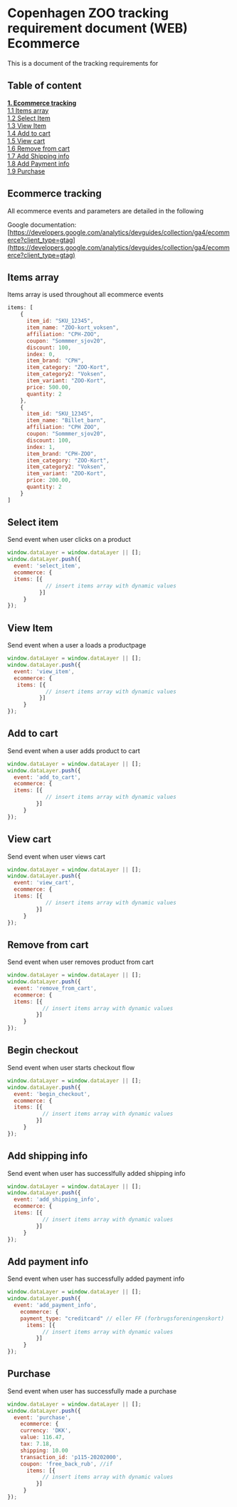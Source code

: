 # Copenhagen ZOO tracking requirement document (WEB) Ecommerce 
This is a document of the tracking requirements for


## Table of content
[**1. Ecommerce tracking**](#ecommerce-tracking) <br/>
[1.1 Items array](#items-array) <br/>
[1.2 Select Item](#select-item) <br/>
[1.3 View Item](#view-item) <br/>
[1.4 Add to cart](#add-to-cart) <br/>
[1.5 View cart](#view-cart) <br/>
[1.6 Remove from cart](#remove-from-cart) <br/>
[1.7 Add Shipping info](#add-shipping-info) <br/>
[1.8 Add Payment info](#add-payment-info) <br/>
[1.9 Purchase](#purchase) <br/>



## Ecommerce tracking
All ecommerce events and parameters are detailed in the following

Google documentation: [https://developers.google.com/analytics/devguides/collection/ga4/ecommerce?client_type=gtag](https://developers.google.com/analytics/devguides/collection/ga4/ecommerce?client_type=gtag)

## Items array
Items array is used throughout all ecommerce events   
````javascript
items: [
    {
      item_id: "SKU_12345",
      item_name: "ZOO-kort_voksen",
      affiliation: "CPH-ZOO",
      coupon: "Sommmer_sjov20",
      discount: 100,
      index: 0,
      item_brand: "CPH",
      item_category: "ZOO-Kort",
      item_category2: "Voksen",
      item_variant: "ZOO-Kort",
      price: 500.00,
      quantity: 2
    },
    {
      item_id: "SKU_12345",
      item_name: "Billet_barn",
      affiliation: "CPH ZOO",
      coupon: "Sommmer_sjov20",
      discount: 100,
      index: 1,
      item_brand: "CPH-ZOO",
      item_category: "ZOO-Kort",
      item_category2: "Voksen",
      item_variant: "ZOO-Kort",
      price: 200.00,
      quantity: 2
    }
]
````

## Select item
Send event when user clicks on a product
````javascript
window.dataLayer = window.dataLayer || [];
window.dataLayer.push({
  event: 'select_item',
  ecommerce: {
  items: [{ 
            // insert items array with dynamic values   
          }]    
     }
});
````

## View Item
Send event when a user a loads a productpage 
````javascript
window.dataLayer = window.dataLayer || [];
window.dataLayer.push({
  event: 'view_item',
  ecommerce: {
   items: [{ 
            // insert items array with dynamic values   
          }]    
     }
});
````

## Add to cart
Send event when a user adds product to cart
````javascript
window.dataLayer = window.dataLayer || [];
window.dataLayer.push({
  event: 'add_to_cart',
  ecommerce: {
  items: [{ 
            // insert items array with dynamic values   
         }]    
     }
});  
````

## View cart
Send event when user views cart
````javascript
window.dataLayer = window.dataLayer || [];
window.dataLayer.push({
  event: 'view_cart',
  ecommerce: {
  items: [{ 
            // insert items array with dynamic values   
         }]    
     }
});
````

## Remove from cart
Send event when user removes product from cart  
````javascript
window.dataLayer = window.dataLayer || [];
window.dataLayer.push({
  event: 'remove_from_cart',
  ecommerce: {
  items: [{ 
           // insert items array with dynamic values   
         }]    
     }
});
````

## Begin checkout
Send event when user starts checkout flow
````javascript
window.dataLayer = window.dataLayer || [];
window.dataLayer.push({
  event: 'begin_checkout',
  ecommerce: {
  items: [{ 
           // insert items array with dynamic values   
         }]    
     }
});
````

## Add shipping info
Send event when user has successlfully added shipping info 
````javascript
window.dataLayer = window.dataLayer || [];
window.dataLayer.push({
  event: 'add_shipping_info',
  ecommerce: {
  items: [{ 
           // insert items array with dynamic values   
         }]    
     }
});
````

## Add payment info 
Send event when user has successfully added payment info
````javascript
window.dataLayer = window.dataLayer || [];
window.dataLayer.push({
  event: 'add_payment_info',
    ecommerce: {
    payment_type: "creditcard" // eller FF (forbrugsforeningenskort) 
      items: [{ 
           // insert items array with dynamic values   
         }]    
     }
});
````

## Purchase 
Send event when user has successfully made a purchase
````javascript
window.dataLayer = window.dataLayer || [];
window.dataLayer.push({
  event: 'purchase',
    ecommerce: {
    currency: 'DKK',
    value: 116.47,
    tax: 7.18,
    shipping: 10.00
    transaction_id: 'p115-20202000',
    coupon: 'free_back_rub', //if
      items: [{ 
           // insert items array with dynamic values   
         }]    
     }
});
````

 
